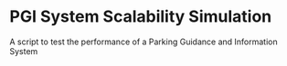 # PGI System Scalability Simulation
 A script to test the performance of a Parking Guidance and Information System
